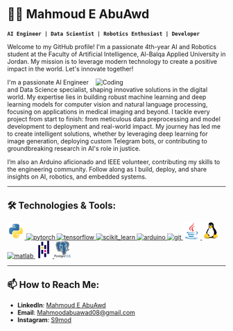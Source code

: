 # 👨‍💻 Mahmoud E AbuAwd

**`AI Engineer | Data Scientist | Robotics Enthusiast | Developer`**

Welcome to my GitHub profile! I'm a passionate 4th-year AI and Robotics student at the Faculty of Artificial Intelligence, Al-Balqa Applied University in Jordan. My mission is to leverage modern technology to create a positive impact in the world. Let's innovate together!


<img align="right" alt="Coding" width="300" src="https://media.tenor.com/n53f5g-plM0AAAAi/emo.gif">

I'm a passionate AI Engineer and Data Science specialist, shaping innovative solutions in the digital world. My expertise lies in building robust machine learning and deep learning models for computer vision and natural language processing, focusing on applications in medical imaging and beyond. I tackle every project from start to finish: from meticulous data preprocessing and model development to deployment and real-world impact. My journey has led me to create intelligent solutions, whether by leveraging deep learning for image generation, deploying custom Telegram bots, or contributing to groundbreaking research in AI's role in justice.

I’m also an Arduino aficionado and IEEE volunteer, contributing my skills to the engineering community. Follow along as I build, deploy, and share insights on AI, robotics, and embedded systems.

---

## 🛠️ Technologies & Tools:
<p align="left">
  <a href="https://www.python.org" target="_blank"> <img src="https://raw.githubusercontent.com/devicons/devicon/master/icons/python/python-original.svg" alt="python" width="40" height="40"/> </a>
  <a href="https://pytorch.org/" target="_blank"> <img src="https://www.vectorlogo.zone/logos/pytorch/pytorch-icon.svg" alt="pytorch" width="40" height="40"/> </a>
  <a href="https://www.tensorflow.org" target="_blank"> <img src="https://www.vectorlogo.zone/logos/tensorflow/tensorflow-icon.svg" alt="tensorflow" width="40" height="40"/> </a>
  <a href="https://scikit-learn.org/" target="_blank"> <img src="https://upload.wikimedia.org/wikipedia/commons/0/05/Scikit_learn_logo_small.svg" alt="scikit_learn" width="40" height="40"/> </a>
  <a href="https://www.arduino.cc/" target="_blank"> <img src="https://cdn.worldvectorlogo.com/logos/arduino-1.svg" alt="arduino" width="40" height="40"/> </a>
  <a href="https://git-scm.com/" target="_blank"> <img src="https://www.vectorlogo.zone/logos/git-scm/git-scm-icon.svg" alt="git" width="40" height="40"/> </a>
  <a href="https://www.java.com" target="_blank"> <img src="https://raw.githubusercontent.com/devicons/devicon/master/icons/java/java-original.svg" alt="java" width="40" height="40"/> </a>
  <a href="https://www.linux.org/" target="_blank"> <img src="https://raw.githubusercontent.com/devicons/devicon/master/icons/linux/linux-original.svg" alt="linux" width="40" height="40"/> </a>
  <a href="https://www.mathworks.com/" target="_blank"> <img src="https://upload.wikimedia.org/wikipedia/commons/2/21/Matlab_Logo.png" alt="matlab" width="40" height="40"/> </a>
  <a href="https://pandas.pydata.org/" target="_blank"> <img src="https://raw.githubusercontent.com/devicons/devicon/2ae2a900d2f041da66e950e4d48052658d850630/icons/pandas/pandas-original.svg" alt="pandas" width="40" height="40"/> </a>
  <a href="https://www.postgresql.org" target="_blank"> <img src="https://raw.githubusercontent.com/devicons/devicon/master/icons/postgresql/postgresql-original-wordmark.svg" alt="postgresql" width="40" height="40"/> </a>
</p>

---

## 📫 How to Reach Me:
- **LinkedIn**: [Mahmoud E AbuAwd](https://www.linkedin.com/in/mahmoud-abuawd-247290225/)
- **Email**: [Mahmoodabuawad08@gmail.com](mailto:Mahmoodabuawad08@gmail.com)
- **Instagram**: [S9mod](https://www.instagram.com/s9mod/)
